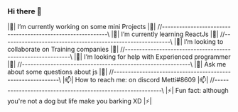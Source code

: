 ### Hi there 👋

 |🔭| I’m currently working on some mini Projects |🔭| 
       //-----------------------------------------------------------\\
 |🌱| I’m currently learning ReactJs |🌱| 
       //-----------------------------------------------------------\\
 |👯| I’m looking to collaborate on Training companies |👯| 
       //-----------------------------------------------------------\\
 |🤔| I’m looking for help with Experienced programmer |🤔| 
       //-----------------------------------------------------------\\
 |💬| Ask me about some questions about js |💬| 
       //-----------------------------------------------------------\\
 |📫| How to reach me: on discord Metti#8609 |📫| 
       //-----------------------------------------------------------\\
 |⚡| Fun fact: although you're not a dog but life make you barking XD |⚡|

<!--
**Mettiuy/Mettiuy** is a ✨ _special_ ✨ repository because its `README.md` (this file) appears on your GitHub profile.

Here are some ideas to get you started:

- 🔭 I’m currently working on some mini Projects XD
- 🌱 I’m currently learning ReactJs
- 👯 I’m looking to collaborate on Training companies
- 🤔 I’m looking for help with Experienced programmer
- 💬 Ask me about some questions about js 
- 📫 How to reach me: on discord Metti#8609 
- 😄 Pronouns: ...
- ⚡ Fun fact: although you're not a dog but life make you barking XD
-->
